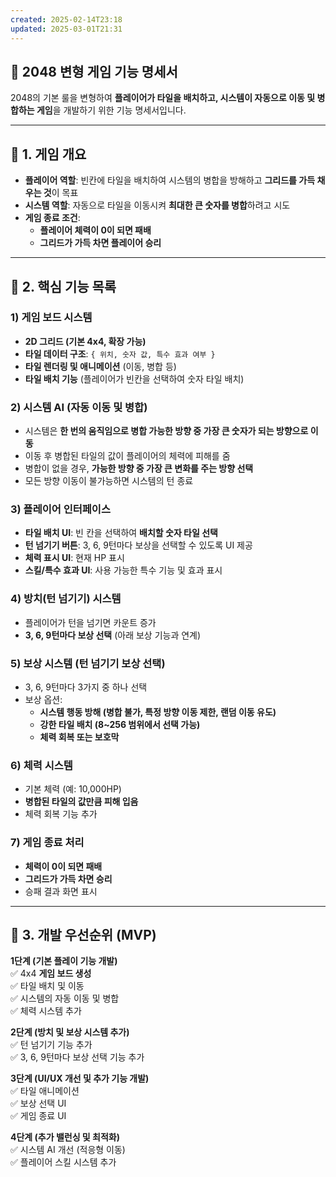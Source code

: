 ```yaml
---
created: 2025-02-14T23:18
updated: 2025-03-01T21:31
---
```

## **📝 2048 변형 게임 기능 명세서**

2048의 기본 룰을 변형하여 **플레이어가 타일을 배치하고, 시스템이 자동으로 이동 및 병합하는 게임**을 개발하기 위한 기능 명세서입니다.

---

## **📌 1. 게임 개요**

- **플레이어 역할**: 빈칸에 타일을 배치하여 시스템의 병합을 방해하고 **그리드를 가득 채우는 것**이 목표
- **시스템 역할**: 자동으로 타일을 이동시켜 **최대한 큰 숫자를 병합**하려고 시도
- **게임 종료 조건**:
    - **플레이어 체력이 0이 되면 패배**
    - **그리드가 가득 차면 플레이어 승리**

---

## **📌 2. 핵심 기능 목록**

### **1) 게임 보드 시스템**

- **2D 그리드 (기본 4x4, 확장 가능)**
- **타일 데이터 구조**: `{ 위치, 숫자 값, 특수 효과 여부 }`
- **타일 렌더링 및 애니메이션** (이동, 병합 등)
- **타일 배치 기능** (플레이어가 빈칸을 선택하여 숫자 타일 배치)

### **2) 시스템 AI (자동 이동 및 병합)**

- 시스템은 **한 번의 움직임으로 병합 가능한 방향 중 가장 큰 숫자가 되는 방향으로 이동**
- 이동 후 병합된 타일의 값이 플레이어의 체력에 피해를 줌
- 병합이 없을 경우, **가능한 방향 중 가장 큰 변화를 주는 방향 선택**
- 모든 방향 이동이 불가능하면 시스템의 턴 종료

### **3) 플레이어 인터페이스**

- **타일 배치 UI**: 빈 칸을 선택하여 **배치할 숫자 타일 선택**
- **턴 넘기기 버튼**: 3, 6, 9턴마다 보상을 선택할 수 있도록 UI 제공
- **체력 표시 UI**: 현재 HP 표시
- **스킬/특수 효과 UI**: 사용 가능한 특수 기능 및 효과 표시

### **4) 방치(턴 넘기기) 시스템**

- 플레이어가 턴을 넘기면 카운트 증가
- **3, 6, 9턴마다 보상 선택** (아래 보상 기능과 연계)

### **5) 보상 시스템 (턴 넘기기 보상 선택)**

- 3, 6, 9턴마다 3가지 중 하나 선택
- 보상 옵션:
    - **시스템 행동 방해 (병합 불가, 특정 방향 이동 제한, 랜덤 이동 유도)**
    - **강한 타일 배치 (8~256 범위에서 선택 가능)**
    - **체력 회복 또는 보호막**

### **6) 체력 시스템**

- 기본 체력 (예: 10,000HP)
- **병합된 타일의 값만큼 피해 입음**
- 체력 회복 기능 추가

### **7) 게임 종료 처리**

- **체력이 0이 되면 패배**
- **그리드가 가득 차면 승리**
- 승패 결과 화면 표시

---

## **📌 3. 개발 우선순위 (MVP)**

**1단계 (기본 플레이 기능 개발)**  
✅ 4x4 **게임 보드 생성**  
✅ 타일 배치 및 이동  
✅ 시스템의 자동 이동 및 병합  
✅ 체력 시스템 추가

**2단계 (방치 및 보상 시스템 추가)**  
✅ 턴 넘기기 기능 추가  
✅ 3, 6, 9턴마다 보상 선택 기능 추가

**3단계 (UI/UX 개선 및 추가 기능 개발)**  
✅ 타일 애니메이션  
✅ 보상 선택 UI  
✅ 게임 종료 UI

**4단계 (추가 밸런싱 및 최적화)**  
✅ 시스템 AI 개선 (적응형 이동)  
✅ 플레이어 스킬 시스템 추가